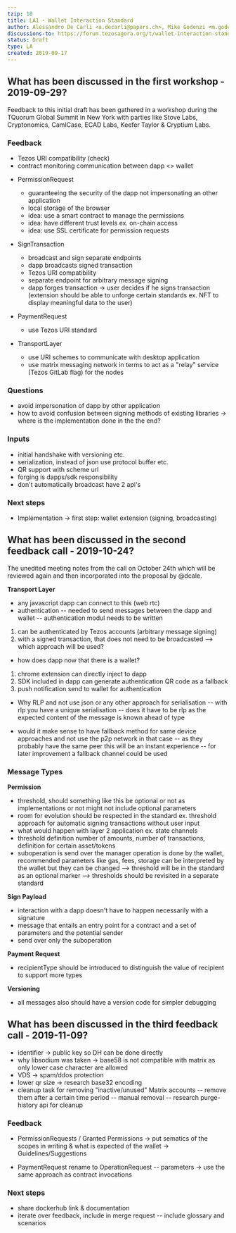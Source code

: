 ```yaml
---
tzip: 10
title: LA1 - Wallet Interaction Standard
author: Alessandro De Carli <a.decarli@papers.ch>, Mike Godenzi <m.godenzi@papers.ch>, Andreas Gassmann <a.gassmann@papers.ch>, Pascal Brun <@pascuin>
discussions-to: https://forum.tezosagora.org/t/wallet-interaction-standard/1399
status: Draft
type: LA
created: 2019-09-17
---
```


## What has been discussed in the first workshop - 2019-09-29?

Feedback to this initial draft has been gathered in a workshop during the TQuorum Global Summit in New York with parties like Stove Labs, Cryptonomics, CamlCase, ECAD Labs, Keefer Taylor & Cryptium Labs.

### Feedback

- Tezos URI compatibility (check)
- contract monitoring communication between dapp <> wallet

* PermissionRequest

  - guaranteeing the security of the dapp not impersonating an other application
  - local storage of the browser
  - idea: use a smart contract to manage the permissions
  - idea: have different trust levels ex. on-chain access
  - idea: use SSL certificate for permission requests

* SignTransaction

  - broadcast and sign separate endpoints
  - dapp broadcasts signed transaction
  - Tezos URI compatibility
  - separate endpoint for arbitrary message signing
  - dapp forges transaction -> user decides if he signs transaction (extension should be able to unforge certain standards ex. NFT to display meaningful data to the user)

* PaymentRequest

  - use Tezos URI standard

* TransportLayer

  - use URI schemes to communicate with desktop application
  - use matrix messaging network in terms to act as a "relay" service (Tezos GitLab flag) for the nodes

### Questions

- avoid impersonation of dapp by other application
- how to avoid confusion between signing methods of existing libraries -> where is the implementation done in the the end?

### Inputs

- initial handshake with versioning etc.
- serialization, instead of json use protocol buffer etc.
- QR support with scheme url
- forging is dapps/sdk responsibility
- don't automatically broadcast have 2 api's

### Next steps

- Implementation -> first step: wallet extension (signing, broadcasting)

## What has been discussed in the second feedback call - 2019-10-24?

The unedited meeting notes from the call on October 24th which will be reviewed again and then incorporated into the proposal by @dcale.

**Transport Layer**

- any javascript dapp can connect to this (web rtc)
- authentication
  -- needed to send messages between the dapp and wallet
  -- authentication modul needs to be written

1. can be authenticated by Tezos accounts (arbitrary message signing)
2. with a signed transaction, that does not need to be broadcasted
   --> which approach will be used?

- how does dapp now that there is a wallet?

1. chrome extension can directly inject to dapp
2. SDK included in dapp can generate authentication QR code as a fallback
3. push notification send to wallet for authentication

- Why RLP and not use json or any other approach for serialisation
  -- with rlp you have a unique serialisation
  -- does it have to be rlp as the expected content of the message is known ahead of type

- would it make sense to have fallback method for same device approaches and not use the p2p network in that case
  -- as they probably have the same peer this will be an instant experience
  -- for later improvement a fallback channel could be used

### Message Types

**Permission**

- threshold, should something like this be optional or not as implementations or not might not include optional parameters
- room for evolution should be respected in the standard ex. threshold approach for automatic signing transactions without user input
- what would happen with layer 2 application ex. state channels
- threshold definition number of amounts, number of transactions, definition for certain asset/tokens
- suboperation is send over the manager operation is done by the wallet, recommended parameters like gas, fees, storage can be interpreted by the wallet but they can be changed
  --> threshold will be in the standard as an optional marker
  --> thresholds should be revisited in a separate standard

**Sign Payload**

- interaction with a dapp doesn't have to happen necessarily with a signature
- message that entails an entry point for a contract and a set of parameters and the potential sender
- send over only the suboperation

**Payment Request**

- recipientType should be introduced to distinguish the value of recipient to support more types

**Versioning**

- all messages also should have a version code for simpler debugging

## What has been discussed in the third feedback call - 2019-11-09?

- identifier -> public key so DH can be done directly
- why libsodium was taken -> base58 is not compatible with matrix as only lower case character are allowed
- VDS -> spam/ddos protection
- lower qr size -> research base32 encoding
- cleanup task for removing "inactive/unused" Matrix accounts
  -- remove them after a certain time period
  -- manual removal
  -- research purge-history api for cleanup

### Feedback

- PermissionRequests / Granted Permissions -> put sematics of the scopes in writing & what is expected of the wallet
  -> Guidelines/Suggestions

- PaymentRequest rename to OperationRequest
  -- parameters -> use the same approach as contract invocations

### Next steps

- share dockerhub link & documentation
- iterate over feedback, include in merge request
  -- include glossary and scenarios
